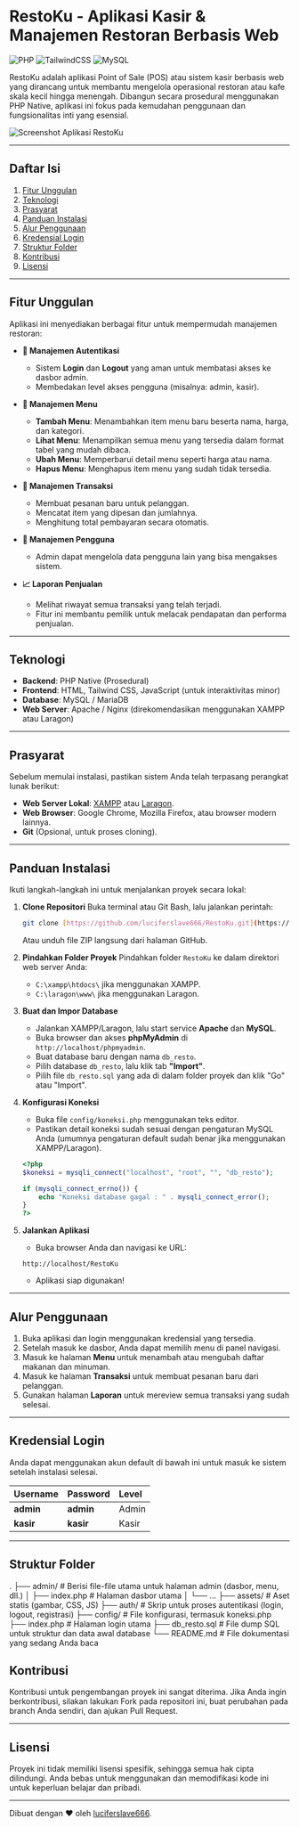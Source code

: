 # RestoKu - Aplikasi Kasir & Manajemen Restoran Berbasis Web

![PHP](https://img.shields.io/badge/PHP-777BB4?style=for-the-badge&logo=php&logoColor=white)
![TailwindCSS](https://img.shields.io/badge/Tailwind_CSS-38B2AC?style=for-the-badge&logo=tailwind-css&logoColor=white)
![MySQL](https://img.shields.io/badge/MySQL-4479A1?style=for-the-badge&logo=mysql&logoColor=white)

RestoKu adalah aplikasi Point of Sale (POS) atau sistem kasir berbasis web yang dirancang untuk membantu mengelola operasional restoran atau kafe skala kecil hingga menengah. Dibangun secara prosedural menggunakan PHP Native, aplikasi ini fokus pada kemudahan penggunaan dan fungsionalitas inti yang esensial.

![Screenshot Aplikasi RestoKu](https://i.ibb.co/FbfV3D7/Screenshot-2024-03-24-114944.png)

---

## Daftar Isi
1.  [Fitur Unggulan](#fitur-unggulan)
2.  [Teknologi](#teknologi)
3.  [Prasyarat](#prasyarat)
4.  [Panduan Instalasi](#panduan-instalasi)
5.  [Alur Penggunaan](#alur-penggunaan)
6.  [Kredensial Login](#kredensial-login)
7.  [Struktur Folder](#struktur-folder)
8.  [Kontribusi](#kontribusi)
9.  [Lisensi](#lisensi)

---

## Fitur Unggulan

Aplikasi ini menyediakan berbagai fitur untuk mempermudah manajemen restoran:

* **👤 Manajemen Autentikasi**
    * Sistem **Login** dan **Logout** yang aman untuk membatasi akses ke dasbor admin.
    * Membedakan level akses pengguna (misalnya: admin, kasir).

* **🍔 Manajemen Menu**
    * **Tambah Menu**: Menambahkan item menu baru beserta nama, harga, dan kategori.
    * **Lihat Menu**: Menampilkan semua menu yang tersedia dalam format tabel yang mudah dibaca.
    * **Ubah Menu**: Memperbarui detail menu seperti harga atau nama.
    * **Hapus Menu**: Menghapus item menu yang sudah tidak tersedia.

* **🛒 Manajemen Transaksi**
    * Membuat pesanan baru untuk pelanggan.
    * Mencatat item yang dipesan dan jumlahnya.
    * Menghitung total pembayaran secara otomatis.

* **👥 Manajemen Pengguna**
    * Admin dapat mengelola data pengguna lain yang bisa mengakses sistem.

* **📈 Laporan Penjualan**
    * Melihat riwayat semua transaksi yang telah terjadi.
    * Fitur ini membantu pemilik untuk melacak pendapatan dan performa penjualan.

---

## Teknologi

* **Backend**: PHP Native (Prosedural)
* **Frontend**: HTML, Tailwind CSS, JavaScript (untuk interaktivitas minor)
* **Database**: MySQL / MariaDB
* **Web Server**: Apache / Nginx (direkomendasikan menggunakan XAMPP atau Laragon)

---

## Prasyarat

Sebelum memulai instalasi, pastikan sistem Anda telah terpasang perangkat lunak berikut:
* **Web Server Lokal**: [XAMPP](https://www.apachefriends.org/index.html) atau [Laragon](https://laragon.org/download/).
* **Web Browser**: Google Chrome, Mozilla Firefox, atau browser modern lainnya.
* **Git** (Opsional, untuk proses cloning).

---

## Panduan Instalasi

Ikuti langkah-langkah ini untuk menjalankan proyek secara lokal:

1.  **Clone Repositori**
    Buka terminal atau Git Bash, lalu jalankan perintah:
    ```bash
    git clone [https://github.com/luciferslave666/RestoKu.git](https://github.com/luciferslave666/RestoKu.git)
    ```
    Atau unduh file ZIP langsung dari halaman GitHub.

2.  **Pindahkan Folder Proyek**
    Pindahkan folder `RestoKu` ke dalam direktori web server Anda:
    -   `C:\xampp\htdocs\` jika menggunakan XAMPP.
    -   `C:\laragon\www\` jika menggunakan Laragon.

3.  **Buat dan Impor Database**
    -   Jalankan XAMPP/Laragon, lalu start service **Apache** dan **MySQL**.
    -   Buka browser dan akses **phpMyAdmin** di `http://localhost/phpmyadmin`.
    -   Buat database baru dengan nama `db_resto`.
    -   Pilih database `db_resto`, lalu klik tab **"Import"**.
    -   Pilih file `db_resto.sql` yang ada di dalam folder proyek dan klik "Go" atau "Import".

4.  **Konfigurasi Koneksi**
    -   Buka file `config/koneksi.php` menggunakan teks editor.
    -   Pastikan detail koneksi sudah sesuai dengan pengaturan MySQL Anda (umumnya pengaturan default sudah benar jika menggunakan XAMPP/Laragon).
    ```php
    <?php
    $koneksi = mysqli_connect("localhost", "root", "", "db_resto");

    if (mysqli_connect_errno()) {
        echo "Koneksi database gagal : " . mysqli_connect_error();
    }
    ?>
    ```

5.  **Jalankan Aplikasi**
    -   Buka browser Anda dan navigasi ke URL:
    ```
    http://localhost/RestoKu
    ```
    -   Aplikasi siap digunakan!

---

## Alur Penggunaan

1.  Buka aplikasi dan login menggunakan kredensial yang tersedia.
2.  Setelah masuk ke dasbor, Anda dapat memilih menu di panel navigasi.
3.  Masuk ke halaman **Menu** untuk menambah atau mengubah daftar makanan dan minuman.
4.  Masuk ke halaman **Transaksi** untuk membuat pesanan baru dari pelanggan.
5.  Gunakan halaman **Laporan** untuk mereview semua transaksi yang sudah selesai.

---

## Kredensial Login

Anda dapat menggunakan akun default di bawah ini untuk masuk ke sistem setelah instalasi selesai.

| Username | Password | Level   |
| :------- | :------- | :------ |
| **admin** | **admin** | Admin   |
| **kasir** | **kasir** | Kasir   |

---

## Struktur Folder
.
├── admin/              # Berisi file-file utama untuk halaman admin (dasbor, menu, dll.)
│   ├── index.php       # Halaman dasbor utama
│   └── ...
├── assets/             # Aset statis (gambar, CSS, JS)
├── auth/               # Skrip untuk proses autentikasi (login, logout, registrasi)
├── config/             # File konfigurasi, termasuk koneksi.php
├── index.php           # Halaman login utama
├── db_resto.sql        # File dump SQL untuk struktur dan data awal database
└── README.md           # File dokumentasi yang sedang Anda baca

## Kontribusi

Kontribusi untuk pengembangan proyek ini sangat diterima. Jika Anda ingin berkontribusi, silakan lakukan Fork pada repositori ini, buat perubahan pada branch Anda sendiri, dan ajukan Pull Request.

---

## Lisensi

Proyek ini tidak memiliki lisensi spesifik, sehingga semua hak cipta dilindungi. Anda bebas untuk menggunakan dan memodifikasi kode ini untuk keperluan belajar dan pribadi.

---

Dibuat dengan ❤️ oleh [luciferslave666](https://github.com/luciferslave666).
